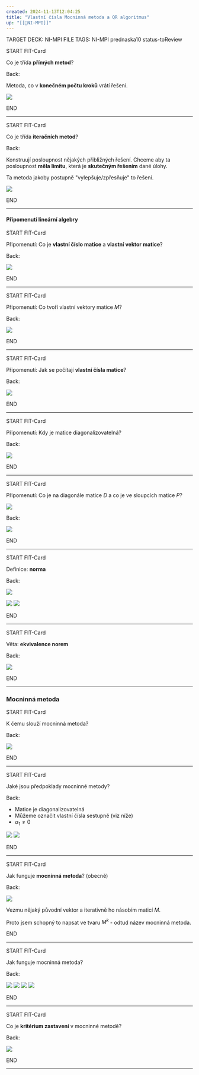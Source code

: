 ```yaml
---
created: 2024-11-13T12:04:25
title: "Vlastní čísla Mocninná metoda a QR algoritmus"
up: "[[📖NI-MPI]]"
---
```


TARGET DECK: NI-MPI
FILE TAGS: NI-MPI prednaska10 status-toReview


START
FIT-Card

Co je třída **přímých metod**?

Back:

Metoda, co v **konečném počtu kroků** vrátí řešení.

<!-- DetailInfoStart -->
![](../../Assets/Pasted%20image%2020241113120616.png)
<!-- DetailInfoEnd -->
<!--ID: 1735205749467-->
END

---


START
FIT-Card

Co je třída **iteračních metod**?

Back:

Konstruují posloupnost nějakých přibližných řešení. Chceme aby ta posloupnost **měla limitu**, která je **skutečným řešením** dané úlohy.

Ta metoda jakoby postupně "vylepšuje/zpřesňuje" to řešení.

<!-- DetailInfoStart -->
![](../../Assets/Pasted%20image%2020241113120820.png)
<!-- DetailInfoEnd -->
<!--ID: 1735205749469-->
END

---

#### Připomenutí lineární algebry


START
FIT-Card

Připomenutí: Co je **vlastní číslo matice** a **vlastní vektor matice**?

Back:

![](../../Assets/Pasted%20image%2020241113120949.png)
<!--ID: 1735205749472-->
END

---


START
FIT-Card

Připomenutí: Co tvoří vlastní vektory matice $M$?

Back:

![](../../Assets/Pasted%20image%2020241113121014.png)
<!--ID: 1735205749474-->
END

---


START
FIT-Card

Připomenutí: Jak se počítají **vlastní čísla matice**?

Back:

![](../../Assets/Pasted%20image%2020241113122213.png)
<!--ID: 1735205749477-->
END

---


START
FIT-Card

Připomenutí: Kdy je matice diagonalizovatelná?

Back:

![](../../Assets/Pasted%20image%2020241113122403.png)
<!--ID: 1735205749479-->
END

---


START
FIT-Card

Připomenutí: Co je na diagonále matice $D$ a co je ve sloupcích matice $P$?

![](../../Assets/Pasted%20image%2020241113122403.png)

Back:

![](../../Assets/Pasted%20image%2020241113122552.png)
<!--ID: 1735205749485-->
END

---


START
FIT-Card

Definice: **norma**

Back:

![](../../Assets/Pasted%20image%2020241113122701.png)

<!-- ExampleStart -->
![](../../Assets/Pasted%20image%2020241113122707.png)
![](../../Assets/Pasted%20image%2020241113122815.png)
<!-- ExampleEnd -->
<!--ID: 1735205749489-->
END

---


START
FIT-Card

Věta: **ekvivalence norem**

Back:

![](../../Assets/Pasted%20image%2020241113122842.png)
<!--ID: 1735205749491-->
END

---

### Mocninná metoda

START
FIT-Card

K čemu slouží mocninná metoda?

Back:

![](../../Assets/Pasted%20image%2020241113123136.png)
<!--ID: 1735205749494-->
END

---


START
FIT-Card

Jaké jsou předpoklady mocninné metody?

Back:

- Matice je diagonalizovatelná
- Můžeme označit vlastní čísla sestupně (viz níže)
- $\alpha_1 \neq 0$

![](../../Assets/Pasted%20image%2020241113123241.png)
![](../../Assets/Pasted%20image%2020241113123834.png)
<!--ID: 1735205749497-->
END

---


START
FIT-Card

Jak funguje **mocninná metoda**? (obecně)

Back:

![](../../Assets/Pasted%20image%2020241113123657.png)

<!-- InformallySaidStart -->
Vezmu nějaký původní vektor a iterativně ho násobím maticí $M$.

Proto jsem schopný to napsat ve tvaru $M^k$ - odtud název mocninná metoda.
<!-- InformallySaidEnd -->
<!--ID: 1735205749499-->
END

---


START
FIT-Card

Jak funguje mocninná metoda?

Back:


![](../../Assets/Pasted%20image%2020241113125152.png)
![](../../Assets/Pasted%20image%2020241113125159.png)
![](../../Assets/Pasted%20image%2020241113125205.png)
![](../../Assets/Pasted%20image%2020241113125211.png)
<!--ID: 1735205749502-->
END

---


START
FIT-Card

Co je **kritérium zastavení** v mocninné metodě?

Back:

![](../../Assets/Pasted%20image%2020241113125232.png)
<!--ID: 1735205749504-->
END

---

